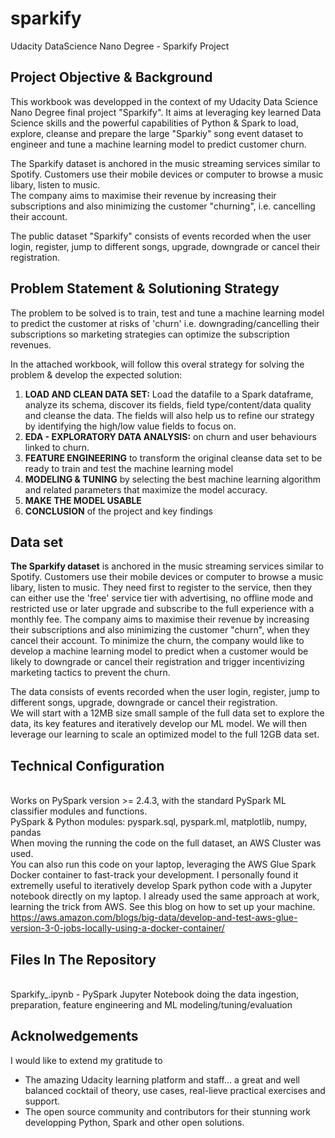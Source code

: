 # sparkify
Udacity DataScience Nano Degree - Sparkify Project

## Project Objective & Background
This workbook was developped in the context of my Udacity Data Science Nano Degree final project "Sparkify". 
It aims at leveraging key learned Data Science skills and the powerful capabilities of Python & Spark to load, explore, cleanse and prepare the large "Sparkiy" song event dataset to engineer and tune a machine learning model to predict customer churn. 

The Sparkify dataset is anchored in the music streaming services similar to Spotify. Customers use their mobile devices or computer to browse a music libary, listen to music. 
<br>The company aims to maximise their revenue by increasing their subscriptions and also minimizing the customer "churning", i.e. cancelling their account. 

The public dataset "Sparkify" consists of events recorded when the user login, register, jump to different songs, upgrade, downgrade or cancel their registration.

## Problem Statement & Solutioning Strategy
The problem to be solved is to train, test and tune a machine learning model to predict the customer at risks of 'churn' i.e. downgrading/cancelling their subscriptions so marketing strategies can optimize the subscription revenues.

In the attached workbook, will follow this overal strategy for solving the problem & develop the expected solution:
<ol>
<li><b>LOAD AND CLEAN DATA SET:</b> Load the datafile to a Spark dataframe, analyze its schema, discover its fields, field type/content/data quality and cleanse the data. The fields will also help us to refine our strategy by identifying the high/low value fields to focus on.
</li><li><b>EDA - EXPLORATORY DATA ANALYSIS:</b> on churn and user behaviours linked to churn.
</li><li><b>FEATURE ENGINEERING</b> to transform the original cleanse data set to be ready to train and test the machine learning model
</li><li><b>MODELING & TUNING</b> by selecting the best machine learning algorithm and related parameters that maximize the model accuracy.
</li><li><b>MAKE THE MODEL USABLE</b>
</li><li><b>CONCLUSION</b> of the project and key findings
</ol>

## Data set
<b>The Sparkify dataset</b> is anchored in the music streaming services similar to Spotify. Customers use their mobile devices or computer to browse a music libary, listen to music. They need first to register to the service, then they can either use the 'free' service tier with advertising, no offline mode and restricted use or later upgrade and subscribe to the full experience with a monthly fee. The company aims to maximise their revenue by increasing their subscriptions and also minimizing the customer "churn", when they cancel their account. To minimize the churn, the company would like to develop a machine learning model to predict when a customer would be likely to downgrade or cancel their registration and trigger incentivizing marketing tactics to prevent the churn.

The data consists of events recorded when the user login, register, jump to different songs, upgrade, downgrade or cancel their registration.
<br>We will start with a 12MB size small sample of the full data set to explore the data, its key features and iteratively develop our ML model. 
We will then leverage our learning to scale an optimized model to the full 12GB data set.

## Technical Configuration
<br>Works on PySpark version >= 2.4.3, with the standard PySpark ML classifier modules and functions.
<br>PySpark & Python modules: pyspark.sql, pyspark.ml, matplotlib, numpy, pandas
<br>When moving the running the code on the full dataset, an AWS Cluster was used. 
<br>You can also run this code on your laptop, leveraging the AWS Glue Spark Docker container to fast-track your development. I personally found it extremelly useful to iteratively develop Spark python code with a Jupyter notebook directly on my laptop. I already used the same approach at work, learning the trick from AWS. See this blog on how to set up your machine. 
https://aws.amazon.com/blogs/big-data/develop-and-test-aws-glue-version-3-0-jobs-locally-using-a-docker-container/

## Files In The Repository
<br>Sparkify_.ipynb - PySpark Jupyter Notebook doing the data ingestion, preparation, feature engineering and ML modeling/tuning/evaluation
<br>

## Acknolwedgements
I would like to extend my gratitude to 
- The amazing Udacity learning platform and staff… a great and well balanced cocktail of theory, use cases, real-lieve practical exercises and support.
- The open source community and contributors for their stunning work developping Python, Spark and other open solutions.